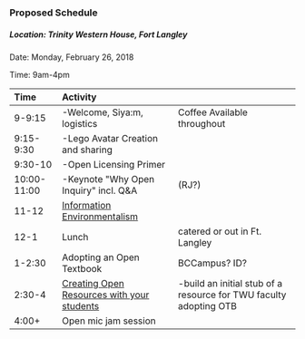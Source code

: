 ### Proposed Schedule

##### Location: Trinity Western House, Fort Langley

Date: Monday, February 26, 2018

Time: 9am-4pm

| Time | Activity |  |
| :--- | :--- | :--- |
| 9-9:15 | -Welcome, Siya:m, logistics | Coffee Available throughout |
| 9:15-9:30 | -Lego Avatar Creation and sharing |  |
| 9:30-10 | -Open Licensing Primer |  |
| 10:00-11:00 | -Keynote  "Why Open Inquiry" incl. Q&A | \(RJ?\) |
| 11-12 | [Information Environmentalism](https://er.educause.edu/articles/2017/10/info-environmentalism-an-introduction) |  |
| 12-1 | Lunch | catered or out in Ft. Langley |
| 1-2:30 | Adopting an Open Textbook | BCCampus? ID? |
| 2:30-4 | [Creating Open Resources with your students](https://press.rebus.community/makingopentextbookswithstudents/) | -build an initial stub of a resource for TWU faculty adopting OTB |
| 4:00+ | Open mic jam session |  |



